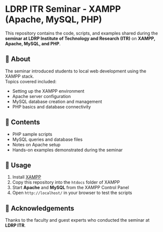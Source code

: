 # LDRP ITR Seminar - XAMPP (Apache, MySQL, PHP)

This repository contains the code, scripts, and examples shared during the **seminar at LDRP Institute of Technology and Research (ITR)** on **XAMPP, Apache, MySQL, and PHP**.

## 📌 About
The seminar introduced students to local web development using the XAMPP stack.  
Topics covered included:
- Setting up the XAMPP environment  
- Apache server configuration  
- MySQL database creation and management  
- PHP basics and database connectivity  

## 🚀 Contents
- PHP sample scripts  
- MySQL queries and database files  
- Notes on Apache setup  
- Hands-on examples demonstrated during the seminar  

## 📝 Usage
1. Install [XAMPP](https://www.apachefriends.org/index.html)  
2. Copy this repository into the `htdocs` folder of XAMPP  
3. Start **Apache** and **MySQL** from the XAMPP Control Panel  
4. Open `http://localhost/` in your browser to test the scripts  

## 🙌 Acknowledgements
Thanks to the faculty and guest experts who conducted the seminar at **LDRP ITR**.
